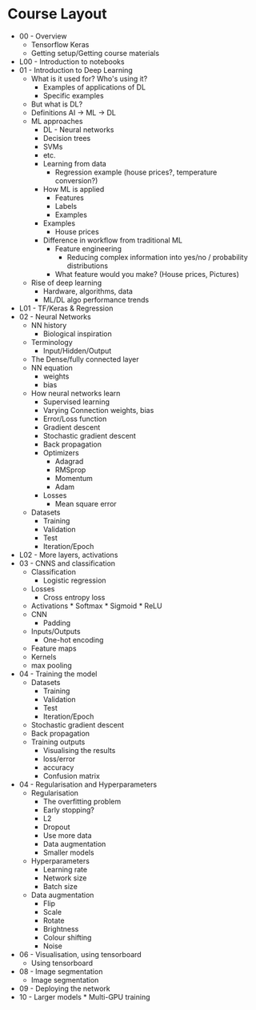 # Course Layout
* 00 - Overview
    * Tensorflow Keras
    * Getting setup/Getting course materials
* L00 - Introduction to notebooks
* 01 - Introduction to Deep Learning
    * What is it used for? Who's using it?
        * Examples of applications of DL
        * Specific examples
    * But what is DL?
    * Definitions AI -> ML -> DL
    * ML approaches
        * DL - Neural networks
        * Decision trees
        * SVMs
        * etc.
        * Learning from data
            * Regression example (house prices?, temperature conversion?)
        * How ML is applied 
            * Features
            * Labels
            * Examples
        * Examples
            * House prices
        * Difference in workflow from traditional ML
            * Feature engineering
                * Reducing complex information into yes/no / probability distributions
            * What feature would you make? (House prices, Pictures)
    * Rise of deep learning
        * Hardware, algorithms, data
        * ML/DL algo performance trends
* L01 - TF/Keras & Regression
* 02 - Neural Networks
    * NN history
        * Biological inspiration
    * Terminology
        * Input/Hidden/Output
    * The Dense/fully connected layer 
    * NN equation
        * weights
        * bias
    * How neural networks learn
        * Supervised learning
        * Varying Connection weights, bias
        * Error/Loss function
        * Gradient descent
        * Stochastic gradient descent
        * Back propagation
        * Optimizers
            * Adagrad
            * RMSprop
            * Momentum
            * Adam
        * Losses
            * Mean square error
    * Datasets
        * Training
        * Validation
        * Test
        * Iteration/Epoch
* L02 - More layers, activations
* 03 - CNNS and classification
    * Classification
        * Logistic regression
    * Losses
        * Cross entropy loss
    * Activations
            * Softmax
            * Sigmoid
            * ReLU     
    * CNN
        * Padding
    * Inputs/Outputs
        * One-hot encoding
    * Feature maps
    * Kernels
    * max pooling
* 04 - Training the model
    * Datasets
        * Training
        * Validation
        * Test
        * Iteration/Epoch
    * Stochastic gradient descent
    * Back propagation
    * Training outputs
        * Visualising the results
        * loss/error
        * accuracy
        * Confusion matrix
* 04 - Regularisation and Hyperparameters
    * Regularisation
        * The overfitting problem
        * Early stopping?
        * L2
        * Dropout
        * Use more data
        * Data augmentation
        * Smaller models
    * Hyperparameters
        * Learning rate
        * Network size
        * Batch size
    * Data augmentation
        * Flip
        * Scale
        * Rotate
        * Brightness
        * Colour shifting
        * Noise
* 06 - Visualisation, using tensorboard
    * Using tensorboard
* 08 - Image segmentation
    * Image segmentation
* 09 - Deploying the network
* 10 - Larger models
        * Multi-GPU training

